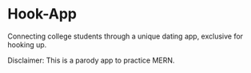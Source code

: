 # Hook-App
Connecting college students through a unique dating app, exclusive for hooking up.

Disclaimer: This is a parody app to practice MERN.

